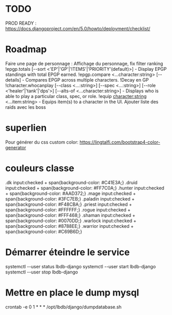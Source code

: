 # TODO
PROD READY : https://docs.djangoproject.com/en/5.0/howto/deployment/checklist/

# Roadmap


Faire une page de personnage : Affichage du personnage,
fix filter ranking
!epgp.totals [--sort <'EP'|'GP'|'ITEMS'|'PRIORITY'(default)>] - Display EPGP standings with total EPGP earned.
!epgp.compare <...character:string> [--details] - Compares EPGP across multiple characters.
!Decay en GP
!character.whocanplay [--class <...:string>] [--spec <...:string>] [--role <'healer'|'tank'|'dps'>] [--alts-of <...character:string>] - Displays who is able to play a particular class, spec, or role.
!equip <character:string> <...item:string> - Equips item(s) to a character in the UI.
Ajouter liste des raids avec les boss


# superlien
Pour générer du css custom color: https://lingtalfi.com/bootstrap4-color-generator

# couleurs classe
.dk input:checked + span{background-color: #C41E3A;}
.druid input:checked + span{background-color: #FF7C0A;}
.hunter input:checked + span{background-color: #AAD372;}
.mage input:checked + span{background-color: 	#3FC7EB;}
.paladin input:checked + span{background-color: #F48CBA;}
.priest input:checked + span{background-color: #FFFFFF;}
.rogue input:checked + span{background-color: #FFF468;}
.shaman input:checked + span{background-color: #0070DD;}
.warlock input:checked + span{background-color:	#8788EE;}
.warrior input:checked + span{background-color:	#C69B6D;}

# Démarrer éteindre le service

systemctl --user status lbdb-django
systemctl --user start lbdb-django
systemctl --user stop lbdb-django

# Mettre en place le dump mysql
crontab -e
0 1 * * * /opt/lbdb/django/dumpdatabase.sh
